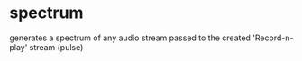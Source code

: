 # spectrum

generates a spectrum of any audio stream passed to the created 'Record-n-play' stream (pulse)
